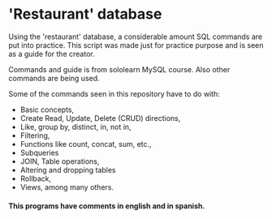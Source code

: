 # 'Restaurant' database 

Using the 'restaurant' database, a considerable amount SQL commands are put into practice. 
This script was made just for practice purpose and is seen as a guide for the creator.

Commands and guide is from sololearn MySQL course. Also other commands are being used.

Some of the commands seen in this repository have to do with:

- Basic concepts, 
- Create Read, Update, Delete (CRUD) directions,
- Like, group by, distinct, in, not in,
- Filtering, 
- Functions like count, concat, sum, etc.,
- Subqueries 
- JOIN, Table operations,
- Altering and dropping tables
- Rollback,
- Views,
among many others. 

#### This programs have comments in english and in spanish. 

